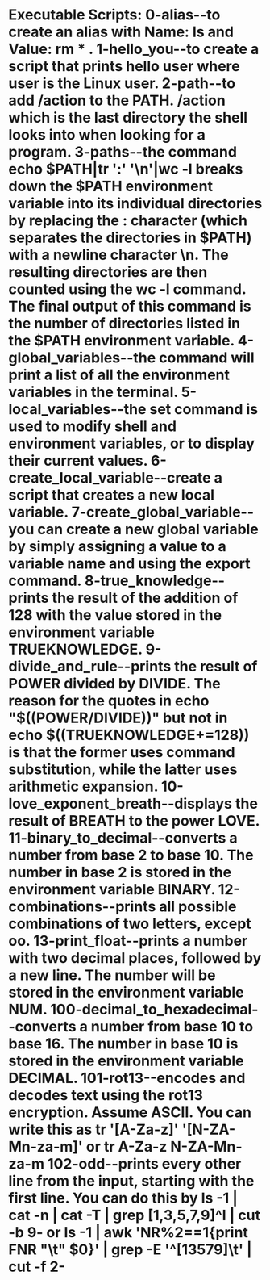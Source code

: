 # Executable Scripts: 0-alias--to create an alias with Name: ls and Value: rm * . 1-hello_you--to create a script that prints hello user where user is the Linux user. 2-path--to add /action to the PATH. /action which is the last directory the shell looks into when looking for a program. 3-paths--the command echo $PATH|tr ':' '\n'|wc -l breaks down the $PATH environment variable into its individual directories by replacing the : character (which separates the directories in $PATH) with a newline character \n. The resulting directories are then counted using the wc -l command. The final output of this command is the number of directories listed in the $PATH environment variable. 4-global_variables--the command will print a list of all the environment variables in the terminal. 5-local_variables--the set command is used to modify shell and environment variables, or to display their current values. 6-create_local_variable--create a script that creates a new local variable. 7-create_global_variable--you can create a new global variable by simply assigning a value to a variable name and using the export command. 8-true_knowledge--prints the result of the addition of 128 with the value stored in the environment variable TRUEKNOWLEDGE. 9-divide_and_rule--prints the result of POWER divided by DIVIDE. The reason for the quotes in echo "$((POWER/DIVIDE))" but not in echo $((TRUEKNOWLEDGE+=128)) is that the former uses command substitution, while the latter uses arithmetic expansion. 10-love_exponent_breath--displays the result of BREATH to the power LOVE. 11-binary_to_decimal--converts a number from base 2 to base 10. The number in base 2 is stored in the environment variable BINARY. 12-combinations--prints all possible combinations of two letters, except oo. 13-print_float--prints a number with two decimal places, followed by a new line. The number will be stored in the environment variable NUM. 100-decimal_to_hexadecimal--converts a number from base 10 to base 16. The number in base 10 is stored in the environment variable DECIMAL. 101-rot13--encodes and decodes text using the rot13 encryption. Assume ASCII. You can write this as tr '[A-Za-z]' '[N-ZA-Mn-za-m]' or tr A-Za-z N-ZA-Mn-za-m  102-odd--prints every other line from the input, starting with the first line. You can do this by ls -1 | cat -n | cat -T | grep [1,3,5,7,9]^I | cut -b 9- or ls -1 | awk 'NR%2==1{print FNR "\t" $0}' | grep -E '^[13579]\t' | cut -f 2-
